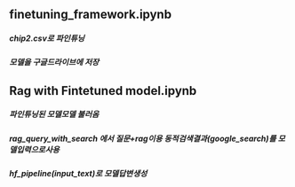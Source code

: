 ## finetuning_framework.ipynb 
##### chip2.csv로 파인튜닝 
##### 모델을 구글드라이브에 저장 

## Rag with Fintetuned model.ipynb
##### 파인튜닝된 모델모델 불러옴
##### rag_query_with_search 에서 질문+rag이용 동적검색결과(google_search)를 모델입력으로사용 
##### hf_pipeline(input_text)로 모델답변생성 
